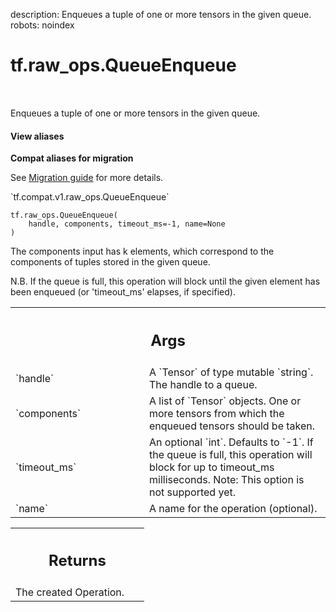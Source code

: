 description: Enqueues a tuple of one or more tensors in the given queue.
robots: noindex

# tf.raw_ops.QueueEnqueue

<!-- Insert buttons and diff -->

<table class="tfo-notebook-buttons tfo-api nocontent" align="left">

</table>



Enqueues a tuple of one or more tensors in the given queue.


<section class="expandable">
  <h4 class="showalways">View aliases</h4>
  <p>
<b>Compat aliases for migration</b>
<p>See
<a href="https://www.tensorflow.org/guide/migrate">Migration guide</a> for
more details.</p>
<p>`tf.compat.v1.raw_ops.QueueEnqueue`</p>
</p>
</section>

<pre class="devsite-click-to-copy prettyprint lang-py tfo-signature-link">
<code>tf.raw_ops.QueueEnqueue(
    handle, components, timeout_ms=-1, name=None
)
</code></pre>



<!-- Placeholder for "Used in" -->

The components input has k elements, which correspond to the components of
tuples stored in the given queue.

N.B. If the queue is full, this operation will block until the given
element has been enqueued (or 'timeout_ms' elapses, if specified).

<!-- Tabular view -->
 <table class="responsive fixed orange">
<colgroup><col width="214px"><col></colgroup>
<tr><th colspan="2"><h2 class="add-link">Args</h2></th></tr>

<tr>
<td>
`handle`<a id="handle"></a>
</td>
<td>
A `Tensor` of type mutable `string`. The handle to a queue.
</td>
</tr><tr>
<td>
`components`<a id="components"></a>
</td>
<td>
A list of `Tensor` objects.
One or more tensors from which the enqueued tensors should be taken.
</td>
</tr><tr>
<td>
`timeout_ms`<a id="timeout_ms"></a>
</td>
<td>
An optional `int`. Defaults to `-1`.
If the queue is full, this operation will block for up to
timeout_ms milliseconds.
Note: This option is not supported yet.
</td>
</tr><tr>
<td>
`name`<a id="name"></a>
</td>
<td>
A name for the operation (optional).
</td>
</tr>
</table>



<!-- Tabular view -->
 <table class="responsive fixed orange">
<colgroup><col width="214px"><col></colgroup>
<tr><th colspan="2"><h2 class="add-link">Returns</h2></th></tr>
<tr class="alt">
<td colspan="2">
The created Operation.
</td>
</tr>

</table>

